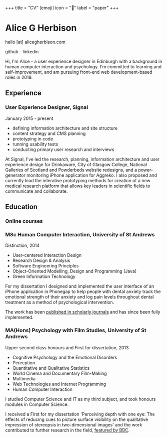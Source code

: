 +++
title = "CV"
[emoji]
	icon = "📄"
	label = "paper"
+++

# Alice G Herbison
hello [at] alicegherbison.com

github - linkedin

Hi, I'm Alice - a user experience designer in Edinburgh with a background in human computer interaction and psychology. I'm committed to learning and self-improvement, and am pursuing front-end web development-based roles in 2019. 

## Experience

### User Experience Designer, Signal
January 2015 - present

* defining information architecture and site structure
* content strategy and CMS planning
* prototyping in code 
* running usability tests
* conducting primary user research and interviews

At Signal, I've led the research, planning, information architecture and user experience design for Drinkaware, City of Glasgow College, National Galleries of Scotland and Powderbeds website redesigns, and a power-generator monitoring iPhone application for Aggreko. I also proposed and currently lead the interative prototyping methods for creation of a new medical research platform that allows key leaders in scientific fields to communicate and collaborate.

## Education

### Online courses

### MSc Human Computer Interaction, University of St Andrews
Distinction, 2014

* User-centered Interaction Design
* Research Design & Analysis
* Software Engineering Principles
* Object-Oriented Modelling, Design and Programming (Java)
* Green Information Technology

For my dissertation I designed and implemented the user interface of an iPhone application in Phonegap to help people with dental anxiety track the emotional strength of their anxiety and log pain levels throughout dental treatment as a method of psychological intervention.

The work has been [published in scholarly journals](https://www.dental-update.co.uk/issueArticle.asp?aKey=1532) and has since been fully implemented.

### MA(Hons) Psychology with Film Studies, University of St Andrews
Upper second class honours and First for dissertation, 2013

* Cognitive Psychology and the Emotional Disorders
* Perecption
* Quantitative and Qualitative Statistics
* World Cinema and Documentary Film-Making
* Multimedia
* Web Technologies and Internet Programming
* Human Computer Interaction

I studied Computer Science and IT as my third subject, and took honours modules in Computer Science.

I received a First for my dissertation 'Perceiving depth with one eye: The effects of reducing cues to picture surface visibility on the qualitative impression of stereopsis in two-dimensional images' and the work contributed to further research in the field, [featured by BBC](https://www.bbc.co.uk/news/uk-scotland-edinburgh-east-fife-24525501).